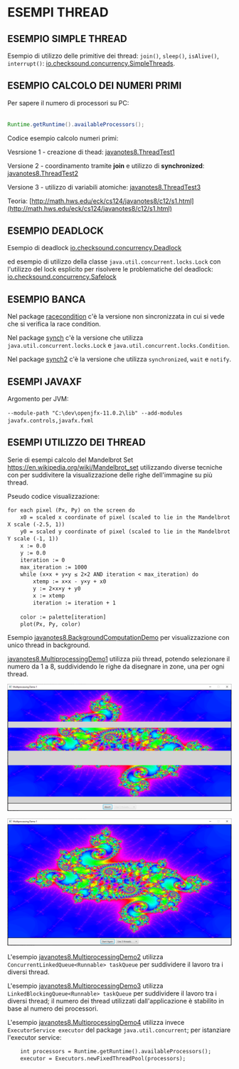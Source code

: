 # ESEMPI THREAD

## ESEMPIO SIMPLE THREAD

Esempio di utilizzo delle primitive dei thread: `join()`, `sleep()`, `isAlive()`, `interrupt()`: [io.checksound.concurrency.SimpleThreads](./src/io/checksound/concurrency/SimpleThreads.java).

## ESEMPIO CALCOLO DEI NUMERI PRIMI

Per sapere il numero di processori su PC:

```java

Runtime.getRuntime().availableProcessors();

```

Codice esempio calcolo numeri primi:

Vesrsione 1 - creazione di thead: [javanotes8.ThreadTest1](./src/javanotes8/ThreadTest1.java)

Versione 2 - coordinamento tramite **join** e utilizzo di **synchronized**: [javanotes8.ThreadTest2](./src/javanotes8/ThreadTest2.java)

Versione 3 - utilizzo di variabili atomiche: [javanotes8.ThreadTest3](./src/javanotes8/ThreadTest3.java)

Teoria: [http://math.hws.edu/eck/cs124/javanotes8/c12/s1.html](http://math.hws.edu/eck/cs124/javanotes8/c12/s1.html)

## ESEMPIO DEADLOCK

Esempio di deadlock [io.checksound.concurrency.Deadlock](./src/io/checksound/concurrency/Deadlock.java) 

ed esempio di utilizzo della classe `java.util.concurrent.locks.Lock` con l'utilizzo del lock esplicito per risolvere le problematiche del deadlock: [io.checksound.concurrency.Safelock](./src/io/checksound/concurrency/Safelock.java)

## ESEMPIO BANCA

Nel package [racecondition](./src/racecondition) c'è la versione non sincronizzata in cui si vede che si verifica la race condition.

Nel package [synch](./src/synch) c'è la versione che utilizza 
`java.util.concurrent.locks.Lock` e `java.util.concurrent.locks.Condition`.

Nel package [synch2](./src/synch2) c'è la versione che utilizza `synchronized`, `wait` e `notify`.

## ESEMPI JAVAXF

Argomento per JVM:  

`--module-path "C:\dev\openjfx-11.0.2\lib" --add-modules javafx.controls,javafx.fxml`

## ESEMPI UTILIZZO DEI THREAD 

Serie di esempi calcolo del Mandelbrot Set https://en.wikipedia.org/wiki/Mandelbrot_set  utilizzando diverse tecniche 
con per suddivitere la visualizzazione delle righe dell'immagine su più thread.

Pseudo codice visualizzazione:

```
for each pixel (Px, Py) on the screen do
    x0 = scaled x coordinate of pixel (scaled to lie in the Mandelbrot X scale (-2.5, 1))
    y0 = scaled y coordinate of pixel (scaled to lie in the Mandelbrot Y scale (-1, 1))
    x := 0.0
    y := 0.0
    iteration := 0
    max_iteration := 1000
    while (x×x + y×y ≤ 2×2 AND iteration < max_iteration) do
        xtemp := x×x - y×y + x0
        y := 2×x×y + y0
        x := xtemp
        iteration := iteration + 1
 
    color := palette[iteration]
    plot(Px, Py, color)

```

Esempio [javanotes8.BackgroundComputationDemo](javanotes8.BackgroundComputationDemo) per visualizzazione con unico thread in background.

[javanotes8.MultiprocessingDemo1](javanotes8.MultiprocessingDemo1) utilizza più thread, potendo selezionare il numero da 1 a 8, suddividendo le righe da disegnare in zone, una per ogni thread.

![](./MultiprocessingDemo.PNG)

![](./MultiprocessingDemo2.PNG)

L'esempio [javanotes8.MultiprocessingDemo2](javanotes8.MultiprocessingDemo2) utilizza `ConcurrentLinkedQueue<Runnable> taskQueue` per suddividere il lavoro tra i diversi thread.

L'esempio [javanotes8.MultiprocessingDemo3](javanotes8.MultiprocessingDemo3) utilizza `LinkedBlockingQueue<Runnable> taskQueue` per suddividere il lavoro tra i diversi thread; il numero dei thread utilizzati dall'applicazione è stabilito in base al numero dei processori.

L'esempio [javanotes8.MultiprocessingDemo4](javanotes8.MultiprocessingDemo4) utilizza invece `ExecutorService executor` del package `java.util.concurrent`; per istanziare l'executor service:

```
	int processors = Runtime.getRuntime().availableProcessors();
	executor = Executors.newFixedThreadPool(processors);
```







